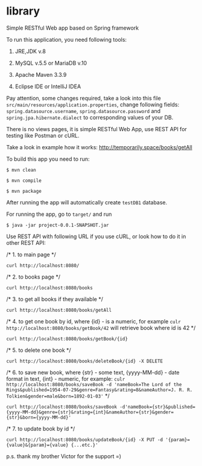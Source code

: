 # library

Simple RESTful Web app based on Spring framework

To run this application, you need following tools:

1) JRE,JDK v.8

2) MySQL v.5.5 or MariaDB v.10
  
3) Apache Maven 3.3.9

4) Eclipse IDE or IntelliJ IDEA

Pay attention, some changes required, take a look into this file `src/main/resources/application.properties`, change following fields: `spring.datasource.username`, `spring.datasource.password` and `spring.jpa.hibernate.dialect` to corresponding values of your DB.

There is no views pages, it is simple RESTful Web App, use REST API for testing like Postman or cURL.

Take a look in example how it works: http://temporarily.space/books/getAll

To build this app you need to run:

`$ mvn clean`

`$ mvn compile`

`$ mvn package`

After running the app will automatically create `testDB1` database.

For running the app, go to `target/` and run

`$ java -jar project-0.0.1-SNAPSHOT.jar`

Use REST API with following URL if you use cURL, or look how to do it in other REST API:

/* 1. to main page */

`curl http://localhost:8080/`

/* 2. to books page */

`curl http://localhost:8080/books`

/* 3. to get all books if they available */

`curl http://localhost:8080/books/getAll`

/*
4. to get one book by id, where {id} - is a numeric, for example
`culr http://localhost:8080/books/getBook/42`  will retrieve book where id is 42
*/

`curl http://localhost:8080/books/getBook/{id}` 

/* 5. to delete one book */

`curl http://localhost:8080/books/deleteBook/{id} -X DELETE`

/* 
6. to save new book, where {str} - some text, {yyyy-MM-dd} - date format in text, {int} - numeric, for example: 
`culr http://localhost:8080/books/saveBook -d 'nameBook=The Lord of the Rings&published=1954-07-29&genre=Fantasy&rating=8&nameAuthor=J. R. R. Tolkien&gender=male&born=1892-01-03'`
*/

`curl http://localhost:8080/books/saveBook -d'nameBook={str}&published={yyyy-MM-dd}&genre={str}&rating={int}&nameAuthor={str}&gender={str}&born={yyyy-MM-dd}'`

/* 7. to update book by id */

`curl http://localhost:8080/books/updateBook/{id} -X PUT -d '{param}={value}&{param}={value} {...etc.}'`


p.s. thank my brother Victor for the support =) 
